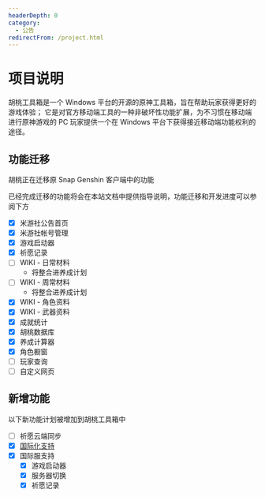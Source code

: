 ```yaml
---
headerDepth: 0
category:
  - 公告
redirectFrom: /project.html
---
```


# 项目说明

胡桃工具箱是一个 Windows 平台的开源的原神工具箱，旨在帮助玩家获得更好的游戏体验； 它是对官方移动端工具的一种非破坏性功能扩展，为不习惯在移动端进行原神游戏的 PC 玩家提供一个在 Windows 平台下获得接近移动端功能权利的途径。

## 功能迁移
胡桃正在迁移原 Snap Genshin 客户端中的功能

已经完成迁移的功能将会在本站文档中提供指导说明，功能迁移和开发进度可以参阅下方

- [x] 米游社公告首页
- [x] 米游社帐号管理
- [x] 游戏启动器
- [x] 祈愿记录
- [ ] WIKI - 日常材料
  - 将整合进养成计划
- [ ] WIKI - 周常材料
  - 将整合进养成计划
- [x] WIKI - 角色资料
- [x] WIKI - 武器资料
- [x] 成就统计
- [x] 胡桃数据库
- [x] 养成计算器
- [x] 角色橱窗
- [ ] 玩家查询
- [ ] 自定义网页

## 新增功能

以下新功能计划被增加到胡桃工具箱中
- [ ] 祈愿云端同步
- [x] [国际化支持](/i18n.html)
- [x] 国际服支持
  - [x] 游戏启动器
  - [x] 服务器切换
  - [x] 祈愿记录
